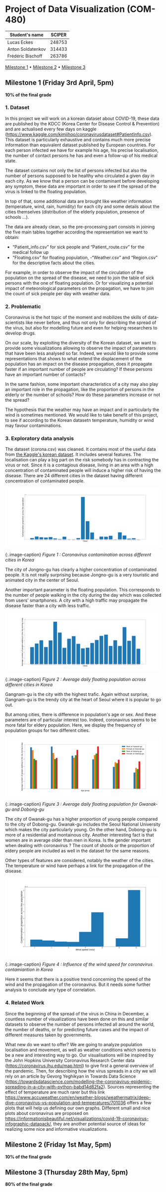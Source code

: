 # Project of Data Visualization (COM-480)

| Student's name | SCIPER |
| -------------- | ------ |
|Lucas Eckes|248753|
|Anton Soldatenkov|314433|
|Frédéric Bischoff |263786|

[Milestone 1](#milestone-1-friday-3rd-april-5pm) • [Milestone 2](#milestone-2-friday-1st-may-5pm) • [Milestone 3](#milestone-3-thursday-28th-may-5pm)

## Milestone 1 (Friday 3rd April, 5pm)

**10% of the final grade**
### 1. Dataset
In this project we will work on a korean dataset about COVID-19, these data are published by the KDCC (Korea Center for Disease Control & Prevention) and are actualised every few days on kaggle (https://www.kaggle.com/kimjihoo/coronavirusdataset#PatientInfo.csv). This dataset is particularly exhaustive and contains much more precise information than equivalent dataset published by European countries. For each person infected we have for example his age, his precise localisation, the number of contact persons he has and even a follow-up of his medical state. 

The dataset contains not only the list of persons infected but also the number of persons supposed to be healthy who circulated a given day in each city. As we know that a person can be contaminant before developing any symptom, these data are important in order to see if the spread of the virus is linked to the floating population.

In top of that, some additional data are brought like weather information (temperature, wind, rain, humidity) for each city and some details about the cities themselves (distribution of the elderly population, presence of schools …). 

The data are already clean, so the pre-processing part consists in joining the five main tables together according the representation we want to obtain:
- “Patient_info.csv” for sick people and “Patient_route.csv” for the medical follow up
- “Floating.csv” for floating population,
-“Weather.csv” and “Region.csv” for the descriptive facts about the cities.

For example, in order to observe the impact of the circulation of the population on the spread of the disease, we need to join the table of sick persons with the one of floating population. Or for visualizing a potential impact of meteorological parameters on the propagation, we have to join the count of sick people per day with weather data. 

### 2. Problematic

Coronavirus is the hot topic of the moment and mobilizes the skills of data-scientists like never before, and thus not only for describing the spread of the virus, but also for modelling future and even for helping researchers to develop drugs.

On our scale, by exploiting the diversity of the Korean dataset, we want to provide some visualizations allowing to observe the impact of parameters that have been less analysed so far. Indeed, we would like to provide some representations that shows to what extend the displacement of the population has an impact on the disease propagation, does it propagate faster if an important number of people are circulating? If these persons have an important number of contacts? 

In the same fashion, some important characteristics of a city may also play an important role in the propagation, like the proportion of persons in the elderly or the number of schools? How do these parameters increase or not the spread?

The hypothesis that the weather may have an impact and in particularly the wind is sometimes mentioned. We would like to take benefit of this project, to see if according to the Korean datasetn temperature, humidity or wind may favour contaminations. 


### 3. Exploratory data analysis

The dataset (corona.csv) was cleaned. It contains most of the useful data from [the Kaggle's korean dataset](https://www.kaggle.com/kimjihoo/coronavirusdataset#TimeProvince.csv). It includes several features. The localisation can play a big part on the risk somebody has in contracting the virus or not. Since it is a contagious disease, living in an area with a high concentration of contaminated people will induce a higher risk of having the disease. There are 24 different cities in the dataset having different concentration of contaminated people.

![cities](graph/cities.png)

{:.image-caption}
*Figure 1 : Coronavirus contamination across different cities in Korea*

The city of Jongno-gu has clearly a higher concentration of contaminated people. It is not really surprising because Jongno-gu is a very touristic and animated city in the center of Seoul.<br/>

Another important parameter is the floating population. This corresponds to the number of people walking in the city during the day which was collected from users' smartphones. A city with a high traffic may propagate the disease faster than a city with less traffic.

![float](graph/float_cities.png)

{:.image-caption}
*Figure 2 : Average daily floating population across different cities in Korea*

Gangnam-gu is the city with the highest trafic. Again without surprise, Gangnam-gu is the trendy city at the heart of Seoul where it is popular to go out.<br/>

But among cities, there is difference in population's age or sex. And these parameters are of particular interest too. Indeed, coronavirus seems to be more fatal for eldery population. Here, we display the frequency of population groups for two different cities.

![age](graph/age_city.png)

{:.image-caption}
*Figure 3 : Average daily floating population for Gwanak-gu and Dobong-gu*

The city of Gwanak-gu has a higher proportion of young people compared to the city of Dobong-gu. Gwanak-gu includes the Seoul National University which makes the city particularly young. On the other hand, Dobong-gu is more of a residential and montainous city. Another interesting fact is that women are in average older than men in Korea. Is the gender important when dealing with coronavirus ? The count of shools or the proportion of eldery people are included as well in the dataset for the same reasons.<br/>

Other types of features are considered, notably the weather of the cities. The temperature or wind have perhaps a link for the propagation of the disease. 

![wind_speed](graph/wind_speed.png)

{:.image-caption}
*Figure 4 : Influence of the wind speed for coronavirus contamiantion in Korea*

Here it seems that there is a positive trend concerning the speed of the wind and the propagation of the coronavirus. But it needs some further analysis to conclude any type of correlation.


### 4. Related Work

Since the beginning of the spread of the virus in China in December, a countless number of visualizations have been done on this and similar datasets to observe the number of persons infected all around the world, the number of deaths, or for predicting future cases and the impact of different measures taken by governments. 

What new do we want to offer? We are going to analyze population localisation and movement, as well as weather conditions which seems to be a new and interesting way to go. Our visualisations will be inspired by the John Hopkins University Coronavirus Research Center data (https://coronavirus.jhu.edu/map.html) to give first a general overview of the pandemic. Then, for describing how the virus spreads in a city we will rely on an article by Gevorg Yeghikyan in Towards Data Science (https://towardsdatascience.com/modelling-the-coronavirus-epidemic-spreading-in-a-city-with-python-babd14d82fa2). Sources representing the effect of temperature are much rarer but this link https://www.accuweather.com/en/weather-blogs/weathermatrix/deep-dive-coronavirus-vs-population-and-temperatures/701036 offers a few plots that will help us defining our own graphs. Different small and nice plots about coronavirus are proposed on https://informationisbeautiful.net/visualizations/covid-19-coronavirus-infographic-datapack/, they are another potential source of ideas for realizing some nice and informative visualizations.

## Milestone 2 (Friday 1st May, 5pm)

**10% of the final grade**




## Milestone 3 (Thursday 28th May, 5pm)

**80% of the final grade**

